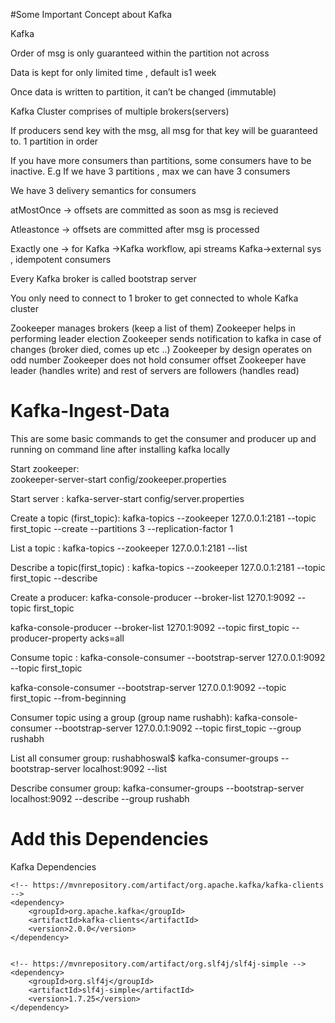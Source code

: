#Some Important Concept about Kafka

Kafka

Order of msg is only guaranteed within the partition not  across

Data is kept for only limited time , default is1 week

Once data is written to partition, it can’t be changed (immutable) 

Kafka Cluster comprises of multiple brokers(servers)

If producers send key with the msg, all msg for that key will be guaranteed to. 1 partition in order

If you have more consumers than partitions, some consumers have to be inactive. E.g If we have 3 partitions , max we can have 3 consumers

We have 3 delivery semantics for consumers

atMostOnce -> offsets are committed as soon as msg is recieved

Atleastonce -> offsets are committed after msg is processed

Exactly one -> for Kafka ->Kafka workflow, api streams
Kafka->external sys , idempotent consumers

Every Kafka broker is called bootstrap server

You only need to connect to 1 broker to get connected to whole Kafka cluster

Zookeeper manages brokers (keep a list of them)
Zookeeper helps in performing leader election 
Zookeeper sends notification to kafka in case of changes (broker died, comes up etc ..)
Zookeeper by design operates on odd number
Zookeeper does not hold consumer offset 
Zookeeper have leader (handles write) and rest of servers are followers (handles read) 






# Kafka-Ingest-Data

This are some basic commands to get the consumer and producer up and running on command line after installing kafka locally

Start zookeeper:   
 zookeeper-server-start config/zookeeper.properties 

Start server : 
 kafka-server-start config/server.properties

Create a topic (first_topic): 
kafka-topics --zookeeper 127.0.0.1:2181 --topic first_topic --create --partitions 3 --replication-factor 1

List a topic :
kafka-topics --zookeeper 127.0.0.1:2181 --list

Describe a topic(first_topic) :
kafka-topics --zookeeper 127.0.0.1:2181 --topic first_topic --describe

Create a producer:
kafka-console-producer --broker-list 1270.1:9092 --topic first_topic

kafka-console-producer --broker-list 1270.1:9092 --topic first_topic --producer-property acks=all

Consume topic :
kafka-console-consumer --bootstrap-server 127.0.0.1:9092 --topic first_topic 

kafka-console-consumer --bootstrap-server 127.0.0.1:9092 --topic first_topic --from-beginning

Consumer topic using a group (group name rushabh):
kafka-console-consumer --bootstrap-server 127.0.0.1:9092 --topic first_topic --group rushabh

List all consumer group:
rushabhoswal$ kafka-consumer-groups --bootstrap-server localhost:9092 --list


Describe consumer group:
kafka-consumer-groups --bootstrap-server localhost:9092 --describe --group rushabh

# Add this Dependencies 

Kafka Dependencies


<dependencies>


    <!-- https://mvnrepository.com/artifact/org.apache.kafka/kafka-clients -->
    <dependency>
        <groupId>org.apache.kafka</groupId>
        <artifactId>kafka-clients</artifactId>
        <version>2.0.0</version>
    </dependency>


    <!-- https://mvnrepository.com/artifact/org.slf4j/slf4j-simple -->
    <dependency>
        <groupId>org.slf4j</groupId>
        <artifactId>slf4j-simple</artifactId>
        <version>1.7.25</version>
    </dependency>


</dependencies>
